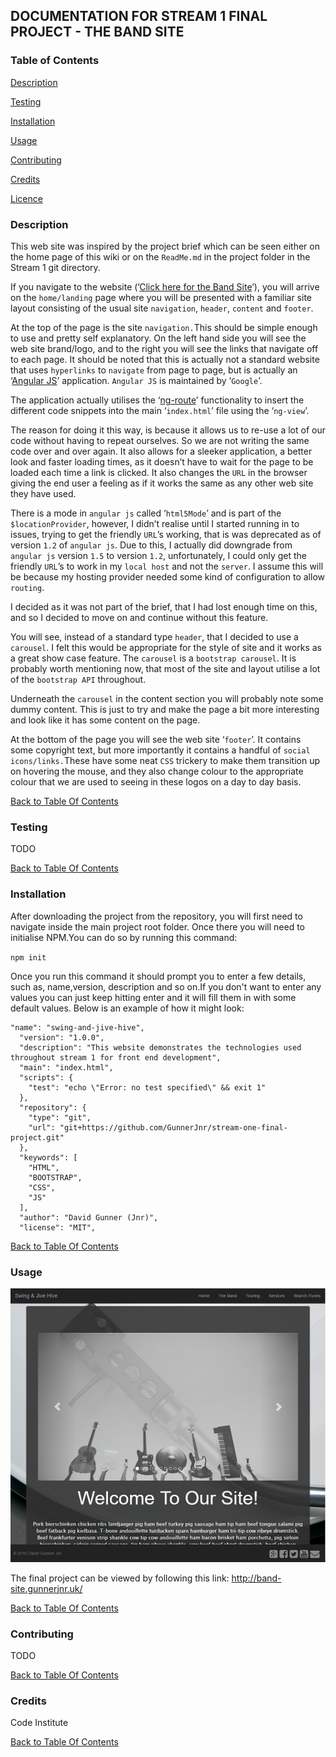 DOCUMENTATION FOR STREAM 1 FINAL PROJECT - THE BAND SITE
--------------------------------------------------------

### Table of Contents

[Description](#description)

[Testing](#testing)

[Installation](#installation)

[Usage](#usage)

[Contributing](#contributing)

[Credits](#credits)

[Licence](#license)

### Description

This web site was inspired by the project brief which can be seen either on the
home page of this wiki or on the `ReadMe.md` in the project folder in the Stream
1 git directory.

If you navigate to the website (’[Click here for the Band
Site](http://band-site.gunnerjnr.uk/)’), you will arrive on the `home/landing`
page where you will be presented with a familiar site layout consisting of the
usual site `navigation`, `header`, `content` and `footer`.

At the top of the page is the site `navigation.`This should be simple enough to
use and pretty self explanatory. On the left hand side you will see the web site
brand/logo, and to the right you will see the links that navigate off to each
page. It should be noted that this is actually not a standard website that uses
`hyperlinks` to `navigate` from page to page, but is actually an ‘[Angular
JS](https://angularjs.org/)’ application. `Angular JS` is maintained by
‘`Google`’.

The application actually utilises the
‘[ng-route](https://docs.angularjs.org/api/ngRoute)’ functionality to insert the
different code snippets into the main ‘`index.html`’ file using the ‘`ng-view`’.

The reason for doing it this way, is because it allows us to re-use a lot of our
code without having to repeat ourselves. So we are not writing the same code
over and over again. It also allows for a sleeker application, a better look and
faster loading times, as it doesn’t have to wait for the page to be loaded each
time a link is clicked. It also changes the `URL` in the browser giving the end
user a feeling as if it works the same as any other web site they have used.

There is a mode in `angular js` called ‘`html5Mode`’ and is part of the
`$locationProvider`, however, I didn’t realise until I started running in to
issues, trying to get the friendly `URL`’s working, that is was deprecated as of
version `1.2` of `angular js`. Due to this, I actually did downgrade from
`angular js` version `1.5` to version `1.2`, unfortunately, I could only get the
friendly `URL`’s to work in my `local host` and not the `server`. I assume this
will be because my hosting provider needed some kind of configuration to allow
`routing`.

I decided as it was not part of the brief, that I had lost enough time on this,
and so I decided to move on and continue without this feature.

You will see, instead of a standard type `header`, that I decided to use a
`carousel`. I felt this would be appropriate for the style of site and it works
as a great show case feature. The `carousel` is a `bootstrap carousel`. It is
probably worth mentioning now, that most of the site and layout utilise a lot of
the `bootstrap API` throughout.

Underneath the `carousel` in the content section you will probably note some
dummy content. This is just to try and make the page a bit more interesting and look like it has some content on the page.

At the bottom of the page you will see the web site ‘`footer`’. It contains some
copyright text, but more importantly it contains a handful of `social
icons/links.`These have some neat `CSS` trickery to make them transition up on
hovering the mouse, and they also change colour to the appropriate colour that
we are used to seeing in these logos on a day to day basis.

[Back to Table Of Contents](#table-of-contents)

### Testing

TODO

[Back to Table Of Contents](#table-of-contents)

### Installation

After downloading the project from the repository, you will first need to navigate inside the main project root folder. Once there you will need to initialise NPM.You can do so by running this command:

`npm init`

Once you run this command it should prompt you to enter a few details, such as, name,version, description and so on.If you don't want to enter any values you can just keep hitting enter and it will fill them in with some default values. Below is an example of how it might look:

~~~~
"name": "swing-and-jive-hive",
  "version": "1.0.0",
  "description": "This website demonstrates the technologies used throughout stream 1 for front end development",
  "main": "index.html",
  "scripts": {
    "test": "echo \"Error: no test specified\" && exit 1"
  },
  "repository": {
    "type": "git",
    "url": "git+https://github.com/GunnerJnr/stream-one-final-project.git"
  },
  "keywords": [
    "HTML",
    "BOOTSTRAP",
    "CSS",
    "JS"
  ],
  "author": "David Gunner (Jnr)",
  "license": "MIT",
~~~~

[Back to Table Of Contents](#table-of-contents)

### Usage

![](img/band-site.png)

The final project can be viewed by following this link:
http://band-site.gunnerjnr.uk/

[Back to Table Of Contents](#table-of-contents)

### Contributing

TODO

[Back to Table Of Contents](#table-of-contents)

### Credits

Code Institute

[Back to Table Of Contents](#table-of-contents)
